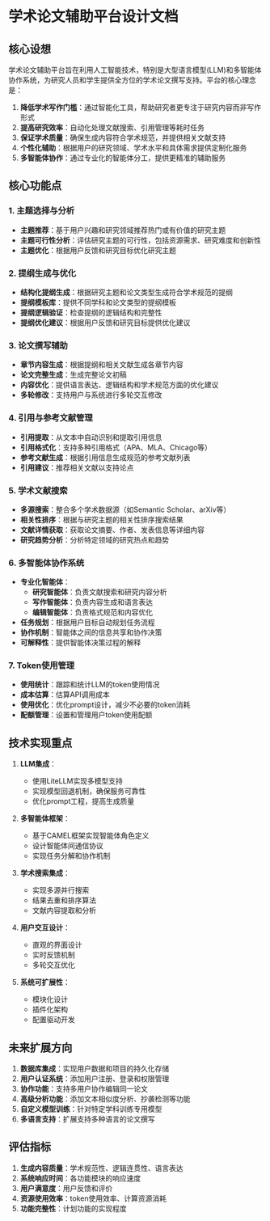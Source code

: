 # 学术论文辅助平台设计文档

## 核心设想

学术论文辅助平台旨在利用人工智能技术，特别是大型语言模型(LLM)和多智能体协作系统，为研究人员和学生提供全方位的学术论文撰写支持。平台的核心理念是：

1. **降低学术写作门槛**：通过智能化工具，帮助研究者更专注于研究内容而非写作形式
2. **提高研究效率**：自动化处理文献搜索、引用管理等耗时任务
3. **保证学术质量**：确保生成内容符合学术规范，并提供相关文献支持
4. **个性化辅助**：根据用户的研究领域、学术水平和具体需求提供定制化服务
5. **多智能体协作**：通过专业化的智能体分工，提供更精准的辅助服务

## 核心功能点

### 1. 主题选择与分析

- **主题推荐**：基于用户兴趣和研究领域推荐热门或有价值的研究主题
- **主题可行性分析**：评估研究主题的可行性，包括资源需求、研究难度和创新性
- **主题优化**：根据用户反馈和研究目标优化研究主题

### 2. 提纲生成与优化

- **结构化提纲生成**：根据研究主题和论文类型生成符合学术规范的提纲
- **提纲模板库**：提供不同学科和论文类型的提纲模板
- **提纲逻辑验证**：检查提纲的逻辑结构和完整性
- **提纲优化建议**：根据用户反馈和研究目标提供优化建议

### 3. 论文撰写辅助

- **章节内容生成**：根据提纲和相关文献生成各章节内容
- **论文完整生成**：生成完整论文初稿
- **内容优化**：提供语言表达、逻辑结构和学术规范方面的优化建议
- **多轮修改**：支持用户与系统进行多轮交互修改

### 4. 引用与参考文献管理

- **引用提取**：从文本中自动识别和提取引用信息
- **引用格式化**：支持多种引用格式（APA、MLA、Chicago等）
- **参考文献生成**：根据引用信息生成规范的参考文献列表
- **引用建议**：推荐相关文献以支持论点

### 5. 学术文献搜索

- **多源搜索**：整合多个学术数据源（如Semantic Scholar、arXiv等）
- **相关性排序**：根据与研究主题的相关性排序搜索结果
- **文献详情获取**：获取论文摘要、作者、发表信息等详细内容
- **研究趋势分析**：分析特定领域的研究热点和趋势

### 6. 多智能体协作系统

- **专业化智能体**：
  - **研究智能体**：负责文献搜索和研究内容分析
  - **写作智能体**：负责内容生成和语言表达
  - **编辑智能体**：负责格式规范和内容优化
- **任务规划**：根据用户目标自动规划任务流程
- **协作机制**：智能体之间的信息共享和协作决策
- **可解释性**：提供智能体决策过程的解释

### 7. Token使用管理

- **使用统计**：跟踪和统计LLM的token使用情况
- **成本估算**：估算API调用成本
- **使用优化**：优化prompt设计，减少不必要的token消耗
- **配额管理**：设置和管理用户token使用配额

## 技术实现重点

1. **LLM集成**：
   - 使用LiteLLM实现多模型支持
   - 实现模型回退机制，确保服务可靠性
   - 优化prompt工程，提高生成质量

2. **多智能体框架**：
   - 基于CAMEL框架实现智能体角色定义
   - 设计智能体间通信协议
   - 实现任务分解和协作机制

3. **学术搜索集成**：
   - 实现多源并行搜索
   - 结果去重和排序算法
   - 文献内容提取和分析

4. **用户交互设计**：
   - 直观的界面设计
   - 实时反馈机制
   - 多轮交互优化

5. **系统可扩展性**：
   - 模块化设计
   - 插件化架构
   - 配置驱动开发

## 未来扩展方向

1. **数据库集成**：实现用户数据和项目的持久化存储
2. **用户认证系统**：添加用户注册、登录和权限管理
3. **协作功能**：支持多用户协作编辑同一论文
4. **高级分析功能**：添加文本相似度分析、抄袭检测等功能
5. **自定义模型训练**：针对特定学科训练专用模型
6. **多语言支持**：扩展支持多种语言的论文撰写

## 评估指标

1. **生成内容质量**：学术规范性、逻辑连贯性、语言表达
2. **系统响应时间**：各功能模块的响应速度
3. **用户满意度**：用户反馈和评价
4. **资源使用效率**：token使用效率、计算资源消耗
5. **功能完整性**：计划功能的实现程度
